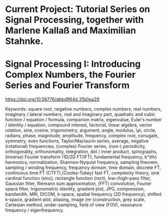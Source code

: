 # Current Project: Tutorial Series on Signal Processing, together with Marlene Kallaß and Maximilian Stahnke.

# Signal Processing I: Introducing Complex Numbers, the Fourier Series and Fourier Transform
https://doi.org/10.56776/abbd964d.31b0ea29 

Keywords: square root, negative numbers, complex numbers, real numbers, imaginary / lateral numbers, real and imaginary part, quadratic and cubic function / equation / formula, companion matrix, eigenvalue, Euler’s number / identity / equation, compound interest, factorial, linear algebra, vector rotation, sine, cosine, trigonometry, argument, angle, modulus, \pi, circle, radians, phase, magnitude, amplitude, frequency, complex root, conugate, symmetry, even functions, Taylor/Maclaurin series, average, negative (rotational) frequencies, (complex) Fourier series, (non-) periodicity, orthogonality, orthonomality, integration, dot / inner product, spirographs, (inverse) Fourier transform (1D/2D FT/IFT), fundamental frequency, k^{th} harmonics, normalization, Shannon-Nyquist frequency, sampling theorem, sampling / winding frequency, frequency domain, time domain, discrete FT, continuous time FT (CTFT),(Cooley-Tukey) fast FT, complexity theory, sine cardinal function (sinc), rectangle function (rect), low-/high-pass filter, Gaussian filter, Riemann sum approximation, (FFT) convolution, Fourier space filter, trigonometric identity, gradient plot, JPG, compression, bandwidth, MRI, DICOM, k-space, spatial frequency (2D frequency), shifted k-space, gradient plot, aliasing, image (re-)construction, grey scale, Cartesian method, under-sampling, field of view (FOV), resonance frequency / eigenfrequency. 
